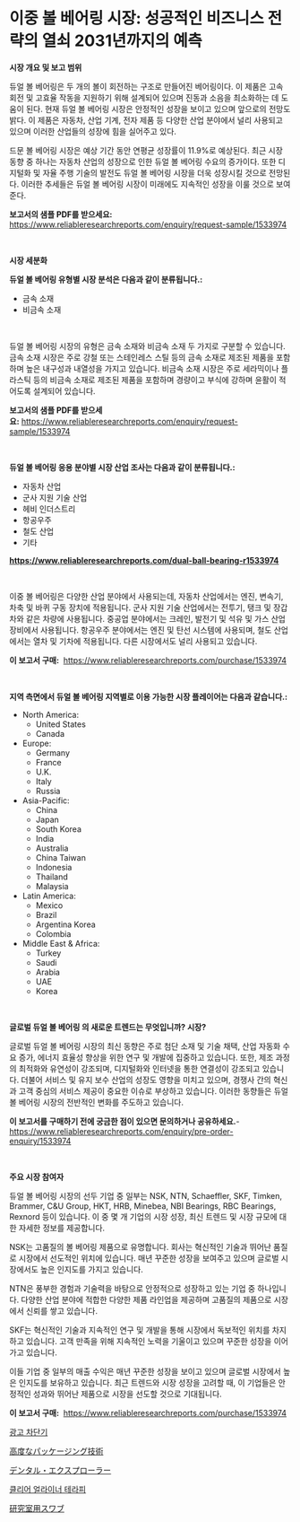<p><h1>이중 볼 베어링 시장: 성공적인 비즈니스 전략의 열쇠 2031년까지의 예측</h1></p><p><strong>시장 개요 및 보고 범위</strong></p>
<p><p>듀얼 볼 베어링은 두 개의 볼이 회전하는 구조로 만들어진 베어링이다. 이 제품은 고속 회전 및 고효율 작동을 지원하기 위해 설계되어 있으며 진동과 소음을 최소화하는 데 도움이 된다. 현재 듀얼 볼 베어링 시장은 안정적인 성장을 보이고 있으며 앞으로의 전망도 밝다. 이 제품은 자동차, 산업 기계, 전자 제품 등 다양한 산업 분야에서 널리 사용되고 있으며 이러한 산업들의 성장에 힘을 실어주고 있다.</p><p>드문 볼 베어링 시장은 예상 기간 동안 연평균 성장률이 11.9%로 예상된다. 최근 시장 동향 중 하나는 자동차 산업의 성장으로 인한 듀얼 볼 베어링 수요의 증가이다. 또한 디지털화 및 자율 주행 기술의 발전도 듀얼 볼 베어링 시장을 더욱 성장시킬 것으로 전망된다. 이러한 추세들은 듀얼 볼 베어링 시장이 미래에도 지속적인 성장을 이룰 것으로 보여준다.</p></p>
<p><strong>보고서의 샘플 PDF를 받으세요:</strong> <a href="https://www.reliableresearchreports.com/enquiry/request-sample/1533974">https://www.reliableresearchreports.com/enquiry/request-sample/1533974</a></p>
<p>&nbsp;</p>
<p><strong>시장 세분화</strong></p>
<p><strong>듀얼 볼 베어링 유형별 시장 분석은 다음과 같이 분류됩니다.:</strong></p>
<p><ul><li>금속 소재</li><li>비금속 소재</li></ul></p>
<p>&nbsp;</p>
<p><p>듀얼 볼 베어링 시장의 유형은 금속 소재와 비금속 소재 두 가지로 구분할 수 있습니다. 금속 소재 시장은 주로 강철 또는 스테인레스 스틸 등의 금속 소재로 제조된 제품을 포함하며 높은 내구성과 내열성을 가지고 있습니다. 비금속 소재 시장은 주로 세라믹이나 플라스틱 등의 비금속 소재로 제조된 제품을 포함하며 경량이고 부식에 강하며 윤활이 적어도록 설계되어 있습니다.</p></p>
<p><strong>보고서의 샘플 PDF를 받으세요:</strong>&nbsp;<a href="https://www.reliableresearchreports.com/enquiry/request-sample/1533974">https://www.reliableresearchreports.com/enquiry/request-sample/1533974</a></p>
<p>&nbsp;</p>
<p><strong> 듀얼 볼 베어링 응용 분야별 시장 산업 조사는 다음과 같이 분류됩니다.:</strong></p>
<p><ul><li>자동차 산업</li><li>군사 지원 기술 산업</li><li>헤비 인더스트리</li><li>항공우주</li><li>철도 산업</li><li>기타</li></ul></p>
<p><strong><a href="https://www.reliableresearchreports.com/dual-ball-bearing-r1533974">https://www.reliableresearchreports.com/dual-ball-bearing-r1533974</a></strong></p>
<p>&nbsp;</p>
<p><p>이중 볼 베어링은 다양한 산업 분야에서 사용되는데, 자동차 산업에서는 엔진, 변속기, 차축 및 바퀴 구동 장치에 적용됩니다. 군사 지원 기술 산업에서는 전투기, 탱크 및 장갑차와 같은 차량에 사용됩니다. 중공업 분야에서는 크레인, 발전기 및 석유 및 가스 산업 장비에서 사용됩니다. 항공우주 분야에서는 엔진 및 탄선 시스템에 사용되며, 철도 산업에서는 열차 및 기차에 적용됩니다. 다른 시장에서도 널리 사용되고 있습니다.</p></p>
<p><strong>이 보고서 구매:</strong>&nbsp; <a href="https://www.reliableresearchreports.com/purchase/1533974">https://www.reliableresearchreports.com/purchase/1533974</a></p>
<p>&nbsp;</p>
<p><strong>지역 측면에서 듀얼 볼 베어링 지역별로 이용 가능한 시장 플레이어는 다음과 같습니다.:</strong></p>
<p><ul>
    <li>
        North America:
        <ul>
            <li>United States</li>
            <li>Canada</li>
        </ul>
    </li>
    <li>
        Europe:
        <ul>
            <li>Germany</li>
            <li>France</li>
            <li>U.K.</li>
            <li>Italy</li>
            <li>Russia</li>
        </ul>
    </li>
    <li>
        Asia-Pacific:
        <ul>
            <li>China</li>
            <li>Japan</li>
            <li>South Korea</li>
            <li>India</li>
            <li>Australia</li>
            <li>China Taiwan</li>
            <li>Indonesia</li>
            <li>Thailand</li>
            <li>Malaysia</li>
        </ul>
    </li>
    <li>
        Latin America:
        <ul>
            <li>Mexico</li>
            <li>Brazil</li>
            <li>Argentina Korea</li>
            <li>Colombia</li>
        </ul>
    </li>
    <li>
        Middle East & Africa:
        <ul>
            <li>Turkey</li>
            <li>Saudi</li>
            <li>Arabia</li>
            <li>UAE</li>
            <li>Korea</li>
        </ul>
    </li>
    </ul></p>
<p>&nbsp;</p>
<p><strong>글로벌 듀얼 볼 베어링 의 새로운 트렌드는 무엇입니까? 시장?</strong></p>
<p><p>글로벌 듀얼 볼 베어링 시장의 최신 동향은 주로 첨단 소재 및 기술 채택, 산업 자동화 수요 증가, 에너지 효율성 향상을 위한 연구 및 개발에 집중하고 있습니다. 또한, 제조 과정의 최적화와 유연성이 강조되며, 디지털화와 인터넷을 통한 연결성이 강조되고 있습니다. 더불어 서비스 및 유지 보수 산업의 성장도 영향을 미치고 있으며, 경쟁사 간의 혁신과 고객 중심의 서비스 제공이 중요한 이슈로 부상하고 있습니다. 이러한 동향들은 듀얼 볼 베어링 시장의 전반적인 변화를 주도하고 있습니다.</p></p>
<p><strong>이 보고서를 구매하기 전에 궁금한 점이 있으면 문의하거나 공유하세요.</strong>- <a href="https://www.reliableresearchreports.com/enquiry/pre-order-enquiry/1533974">https://www.reliableresearchreports.com/enquiry/pre-order-enquiry/1533974</a></p>
<p>&nbsp;</p>
<p><strong>주요 시장 참여자</strong></p>
<p><p>듀얼 볼 베어링 시장의 선두 기업 중 일부는 NSK, NTN, Schaeffler, SKF, Timken, Brammer, C&U Group, HKT, HRB, Minebea, NBI Bearings, RBC Bearings, Rexnord 등이 있습니다. 이 중 몇 개 기업의 시장 성장, 최신 트렌드 및 시장 규모에 대한 자세한 정보를 제공합니다.</p><p>NSK는 고품질의 볼 베어링 제품으로 유명합니다. 회사는 혁신적인 기술과 뛰어난 품질로 시장에서 선도적인 위치에 있습니다. 매년 꾸준한 성장을 보여주고 있으며 글로벌 시장에서도 높은 인지도를 가지고 있습니다.</p><p>NTN은 풍부한 경험과 기술력을 바탕으로 안정적으로 성장하고 있는 기업 중 하나입니다. 다양한 산업 분야에 적합한 다양한 제품 라인업을 제공하며 고품질의 제품으로 시장에서 신뢰를 쌓고 있습니다.</p><p>SKF는 혁신적인 기술과 지속적인 연구 및 개발을 통해 시장에서 독보적인 위치를 차지하고 있습니다. 고객 만족을 위해 지속적인 노력을 기울이고 있으며 꾸준한 성장을 이어가고 있습니다.</p><p>이들 기업 중 일부의 매출 수익은 매년 꾸준한 성장을 보이고 있으며 글로벌 시장에서 높은 인지도를 보유하고 있습니다. 최근 트렌드와 시장 성장을 고려할 때, 이 기업들은 안정적인 성과와 뛰어난 제품으로 시장을 선도할 것으로 기대됩니다.</p></p>
<p><strong>이 보고서 구매:</strong>&nbsp;&nbsp;<a href="https://www.reliableresearchreports.com/purchase/1533974">https://www.reliableresearchreports.com/purchase/1533974</a></p>
<p><p><a href="https://medium.com/@ukaszduda1/%EA%B4%91%EA%B3%A0-%EC%B0%A8%EB%8B%A8%EA%B8%B0-%EC%8B%9C%EC%9E%A5%EC%9D%80-%EC%8B%9C%EC%9E%A5-%EC%A0%90%EC%9C%A0%EC%9C%A8-%EA%B7%9C%EB%AA%A8-%EB%B0%8F-2031%EB%85%84%EA%B9%8C%EC%A7%80-%EC%98%88%EC%83%81%EB%90%98%EB%8A%94-%EC%98%88%EC%B8%A1%EC%97%90-%EC%B4%88%EC%A0%90%EC%9D%84-%EB%A7%9E%EC%B6%94%EA%B3%A0-%EC%9E%88%EC%8A%B5%EB%8B%88%EB%8B%A4-7d88ae11f3e8">광고 차단기</a></p><p><a href="https://github.com/RodHoppe07/Market-Research-Report-List-1/blob/main/646489619145.md">高度なパッケージング技術</a></p><p><a href="https://medium.com/@tigerprawn1996/%E3%83%87%E3%83%B3%E3%82%BF%E3%83%AB-%E3%82%A8%E3%82%AF%E3%82%B9%E3%83%97%E3%83%AD%E3%83%BC%E3%83%A9%E3%83%BC%E5%B8%82%E5%A0%B4%E3%81%AF%E5%B8%82%E5%A0%B4%E3%82%B7%E3%82%A7%E3%82%A2-%E5%B8%82%E5%A0%B4%E3%83%88%E3%83%AC%E3%83%B3%E3%83%89-%E5%B8%82%E5%A0%B4%E6%88%90%E9%95%B7%E3%81%AB%E9%96%A2%E3%81%99%E3%82%8B%E6%83%85%E5%A0%B1%E3%82%92%E6%8F%90%E4%BE%9B%E3%81%97%E3%81%BE%E3%81%99-388681af54e6">デンタル・エクスプローラー</a></p><p><a href="https://medium.com/@guyeichert86/2024%EB%85%84%EB%B6%80%ED%84%B0-2031%EB%85%84%EA%B9%8C%EC%A7%80%EC%9D%98-%ED%81%B4%EB%A6%AC%EC%96%B4-%EC%96%BC%EB%9D%BC%EC%9D%B4%EB%84%88-%EC%B9%98%EB%A3%8C-%EC%8B%9C%EC%9E%A5-%EC%A0%90%EC%9C%A0%EC%9C%A8-%EB%B3%80%ED%99%94%EC%99%80-%EC%8B%9C%EC%9E%A5-%EC%84%B1%EC%9E%A5-%ED%8A%B8%EB%A0%8C%EB%93%9C-3f8728d055b8">클리어 얼라이너 테라피</a></p><p><a href="https://medium.com/@amarart56456/2024%E5%B9%B4%E3%81%8B%E3%82%892031%E5%B9%B4%E3%81%BE%E3%81%A7%E3%81%AE%E6%9C%9F%E9%96%93%E3%81%AE%E3%81%9F%E3%82%81%E3%81%AB%E4%BA%88%E6%B8%AC%E3%81%95%E3%82%8C%E3%81%9F%E7%A0%94%E7%A9%B6%E7%94%A8%E3%82%B9%E3%83%AF%E3%83%96%E5%B8%82%E5%A0%B4%E3%81%AE%E5%88%86%E6%9E%90%E3%81%A8%E3%82%B5%E3%82%A4%E3%82%BA%E4%BA%88%E6%B8%AC-9c49270fc2b7">研究室用スワブ</a></p></p>